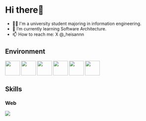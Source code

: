# Hi there👋

<!--
**username/username** is a ✨ _special_ ✨ repository because its `README.md` (this file) appears on your GitHub profile.
-->

- 🧑‍💻 I'm a university student majoring in information engineering.
- 🌱 I’m currently learning Software Architecture.
- 📫 How to reach me: X @_heisannn

## Environment

<div>
  <img height="48" width="48" src="https://cdn.simpleicons.org/archlinux" />
  <img height="48" width="48" src="https://cdn.simpleicons.org/hyprland" />
  <img height="48" width="48" src="https://cdn.simpleicons.org/fishshell" />
  <img height="48" width="48" src="https://cdn.simpleicons.org/neovim" />
  <img height="48" width="48" src="https://cdn.simpleicons.org/docker" />
  <img height="48" width="48" src="https://cdn.simpleicons.org/proxmox" />
</div>

## Skills

<h3>Web</h3>
<div>
  <a href="https://skillicons.dev">
    <img src="https://skillicons.dev/icons?i=html,css,ts,react,nextjs,nodejs,sass,tailwind" />
  </a>
</div>
